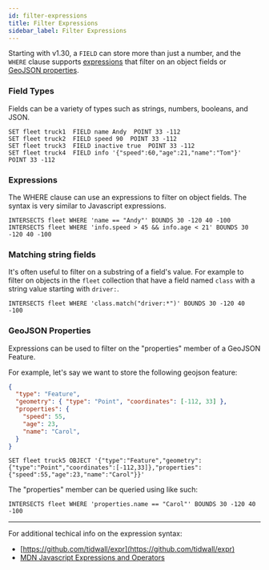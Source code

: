 ```yaml
---
id: filter-expressions
title: Filter Expressions
sidebar_label: Filter Expressions
---
```



Starting with v1.30, a `FIELD` can store more than just a number, and the `WHERE` clause supports [expressions](#expressions) that filter on an object fields or [GeoJSON properties](#geojson-properties).

### Field Types

Fields can be a variety of types such as strings, numbers, booleans, and JSON.

```tile38-cli
SET fleet truck1  FIELD name Andy  POINT 33 -112
SET fleet truck2  FIELD speed 90  POINT 33 -112
SET fleet truck3  FIELD inactive true  POINT 33 -112
SET fleet truck4  FIELD info '{"speed":60,"age":21,"name":"Tom"}'  POINT 33 -112
```

### Expressions

The WHERE clause can use an expressions to filter on object fields.
The syntax is very similar to Javascript expressions. 

```tile38-cli
INTERSECTS fleet WHERE 'name == "Andy"' BOUNDS 30 -120 40 -100
INTERSECTS fleet WHERE 'info.speed > 45 && info.age < 21' BOUNDS 30 -120 40 -100
```

### Matching string fields

It's often useful to filter on a substring of a field's value.
For example to filter on objects in the `fleet` collection that have a field
named `class` with a string value starting with `driver:`.

```tile38-cli
INTERSECTS fleet WHERE 'class.match("driver:*")' BOUNDS 30 -120 40 -100
```

### GeoJSON Properties

Expressions can be used to filter on the "properties" member of a GeoJSON Feature.

For example, let's say we want to store the following geojson feature:

```json
{
  "type": "Feature",
  "geometry": { "type": "Point", "coordinates": [-112, 33] },
  "properties": {
    "speed": 55,
    "age": 23,
    "name": "Carol",
  }
}
```

```tile38-cli
SET fleet truck5 OBJECT '{"type":"Feature","geometry":{"type":"Point","coordinates":[-112,33]},"properties":{"speed":55,"age":23,"name":"Carol"}}'
```

The "properties" member can be queried using like such:

```tile38-cli
INTERSECTS fleet WHERE 'properties.name == "Carol"' BOUNDS 30 -120 40 -100
```


----

For additional techical info on the expression syntax:

- [https://github.com/tidwall/expr](https://github.com/tidwall/expr)
- [MDN Javascript Expressions and Operators](https://developer.mozilla.org/en-US/docs/Web/JavaScript/Guide/Expressions_and_Operators)

